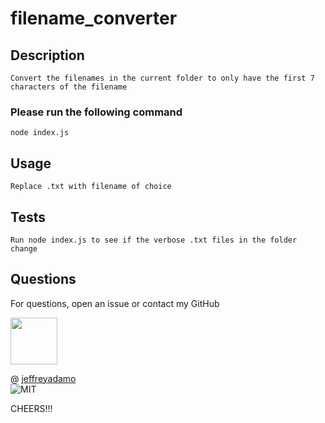 # filename_converter

## Description
~~~
Convert the filenames in the current folder to only have the first 7 characters of the filename
~~~
### Please run the following command
~~~
node index.js
~~~
## Usage
~~~
Replace .txt with filename of choice
~~~
## Tests
~~~
Run node index.js to see if the verbose .txt files in the folder change
~~~
## Questions

For questions, open an issue or contact my GitHub  

<img src="https://avatars.githubusercontent.com/u/58490053?v=4" width="75">    

@ [jeffreyadamo](http://www.github.com/jeffreyadamo)  
![MIT](https://img.shields.io/badge/license-MIT-green)


CHEERS!!!
